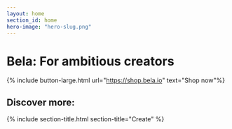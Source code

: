 ```yaml
---
layout: home
section_id: home
hero-image: "hero-slug.png"
---
```




<h1 class="intro-title">Bela: For ambitious creators</h1>

{% include button-large.html url="https://shop.bela.io" text="Shop now"%}

<h2>Discover more:</h2>

{% include section-title.html section-title="Create" %}

<div class="spacing four"></div>
